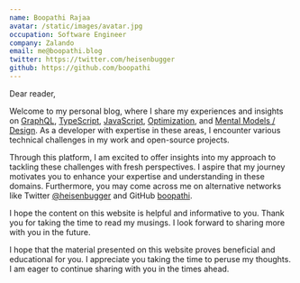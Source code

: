```yaml
---
name: Boopathi Rajaa
avatar: /static/images/avatar.jpg
occupation: Software Engineer
company: Zalando
email: me@boopathi.blog
twitter: https://twitter.com/heisenbugger
github: https://github.com/boopathi
---
```


Dear reader,

Welcome to my personal blog, where I share my experiences and insights on [GraphQL](/tags/graphql), [TypeScript](/tags/typescript), [JavaScript](/tags/javascript), [Optimization](/tags/optimization), and [Mental Models / Design](/tags/design). As a developer with expertise in these areas, I encounter various technical challenges in my work and open-source projects.

Through this platform, I am excited to offer insights into my approach to tackling these challenges with fresh perspectives. I aspire that my journey motivates you to enhance your expertise and understanding in these domains. Furthermore, you may come across me on alternative networks like Twitter [@heisenbugger](https://twitter.com/heisenbugger) and GitHub [boopathi](https://github.com/boopathi).

I hope the content on this website is helpful and informative to you. Thank you for taking the time to read my musings. I look forward to sharing more with you in the future.

I hope that the material presented on this website proves beneficial and educational for you. I appreciate you taking the time to peruse my thoughts. I am eager to continue sharing with you in the times ahead.
